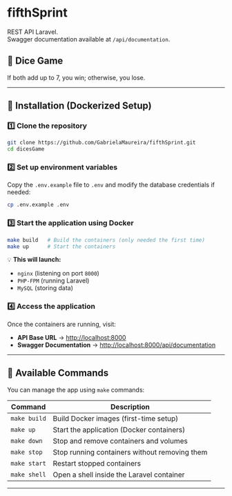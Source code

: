 # fifthSprint
REST API Laravel.  
Swagger documentation available at `/api/documentation`.

## 🎲 Dice Game
If both add up to 7, you win; otherwise, you lose.

---

## 🚀 Installation (Dockerized Setup)

### **1️⃣ Clone the repository**
```sh
git clone https://github.com/GabrielaMaureira/fifthSprint.git
cd dicesGame
```

### **2️⃣ Set up environment variables**
Copy the `.env.example` file to `.env` and modify the database credentials if needed:
```sh
cp .env.example .env
```

### **3️⃣ Start the application using Docker**
```sh
make build   # Build the containers (only needed the first time)
make up      # Start the containers
```

💡 **This will launch:**
- `nginx` (listening on port `8000`)
- `PHP-FPM` (running Laravel)
- `MySQL` (storing data)

### **4️⃣ Access the application**
Once the containers are running, visit:
- **API Base URL** → [http://localhost:8000](http://localhost:8000)
- **Swagger Documentation** → [http://localhost:8000/api/documentation](http://localhost:8000/api/documentation)

---

## 🔧 Available Commands
You can manage the app using `make` commands:

| Command       | Description                                  |
|--------------|--------------------------------------------|
| `make build`  | Build Docker images (first-time setup)   |
| `make up`     | Start the application (Docker containers) |
| `make down`   | Stop and remove containers and volumes   |
| `make stop`   | Stop running containers without removing them |
| `make start`  | Restart stopped containers               |
| `make shell`  | Open a shell inside the Laravel container |

---

